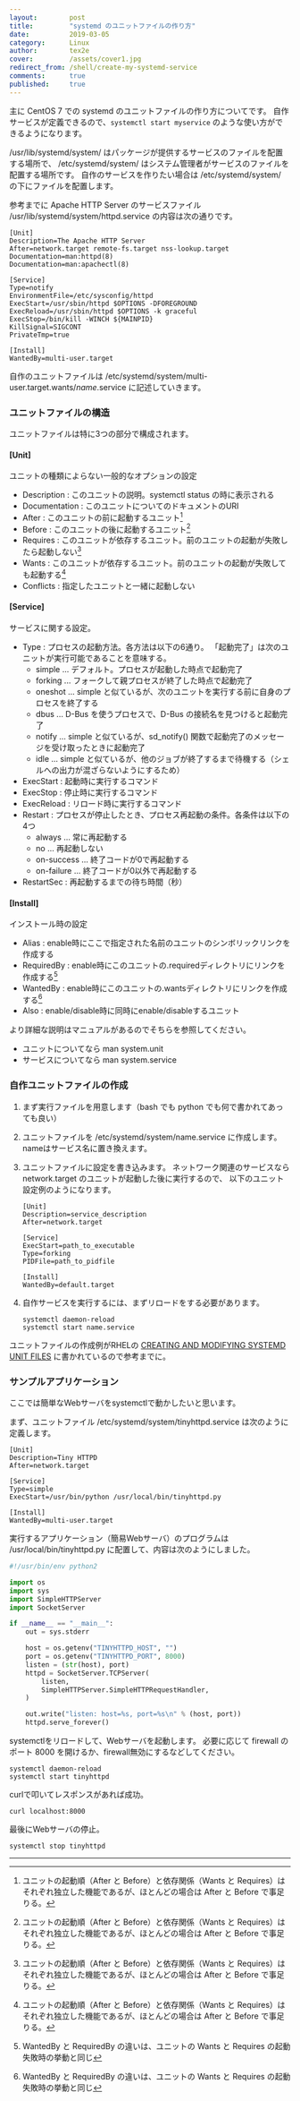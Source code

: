 ```yaml
---
layout:        post
title:         "systemd のユニットファイルの作り方"
date:          2019-03-05
category:      Linux
author:        tex2e
cover:         /assets/cover1.jpg
redirect_from: /shell/create-my-systemd-service
comments:      true
published:     true
---
```


主に CentOS 7 での systemd のユニットファイルの作り方についてです。
自作サービスが定義できるので、`systemctl start myservice` のような使い方ができるようになります。

/usr/lib/systemd/system/ はパッケージが提供するサービスのファイルを配置する場所で、
/etc/systemd/system/ はシステム管理者がサービスのファイルを配置する場所です。
自作のサービスを作りたい場合は /etc/systemd/system/ の下にファイルを配置します。

参考までに Apache HTTP Server のサービスファイル
/usr/lib/systemd/system/httpd.service の内容は次の通りです。

```command
[Unit]
Description=The Apache HTTP Server
After=network.target remote-fs.target nss-lookup.target
Documentation=man:httpd(8)
Documentation=man:apachectl(8)

[Service]
Type=notify
EnvironmentFile=/etc/sysconfig/httpd
ExecStart=/usr/sbin/httpd $OPTIONS -DFOREGROUND
ExecReload=/usr/sbin/httpd $OPTIONS -k graceful
ExecStop=/bin/kill -WINCH ${MAINPID}
KillSignal=SIGCONT
PrivateTmp=true

[Install]
WantedBy=multi-user.target
```

自作のユニットファイルは /etc/systemd/system/multi-user.target.wants/*name*.service に記述していきます。

### ユニットファイルの構造

ユニットファイルは特に3つの部分で構成されます。

#### \[Unit]
ユニットの種類によらない一般的なオプションの設定
  - Description : このユニットの説明。systemctl status の時に表示される
  - Documentation : このユニットについてのドキュメントのURI
  - After : このユニットの前に起動するユニット[^note1]
  - Before : このユニットの後に起動するユニット[^note1]
  - Requires : このユニットが依存するユニット。前のユニットの起動が失敗したら起動しない[^note1]
  - Wants : このユニットが依存するユニット。前のユニットの起動が失敗しても起動する[^note1]
  - Conflicts : 指定したユニットと一緒に起動しない

#### \[Service]
サービスに関する設定。
  - Type : プロセスの起動方法。各方法は以下の6通り。
    「起動完了」は次のユニットが実行可能であることを意味する。
    - simple ... デフォルト。プロセスが起動した時点で起動完了
    - forking ... フォークして親プロセスが終了した時点で起動完了
    - oneshot ... simple と似ているが、次のユニットを実行する前に自身のプロセスを終了する
    - dbus ... D-Bus を使うプロセスで、D-Bus の接続名を見つけると起動完了
    - notify ... simple と似ているが、sd_notify() 関数で起動完了のメッセージを受け取ったときに起動完了
    - idle ... simple と似ているが、他のジョブが終了するまで待機する（シェルへの出力が混ざらないようにするため）
  - ExecStart : 起動時に実行するコマンド
  - ExecStop : 停止時に実行するコマンド
  - ExecReload : リロード時に実行するコマンド
  - Restart : プロセスが停止したとき、プロセス再起動の条件。各条件は以下の4つ
    - always ... 常に再起動する
    - no ... 再起動しない
    - on-success ... 終了コードが0で再起動する
    - on-failure ... 終了コードが0以外で再起動する
  - RestartSec : 再起動するまでの待ち時間（秒）

#### \[Install]
インストール時の設定
  - Alias : enable時にここで指定された名前のユニットのシンボリックリンクを作成する
  - RequiredBy : enable時にこのユニットの.requiredディレクトリにリンクを作成する[^note2]
  - WantedBy : enable時にこのユニットの.wantsディレクトリにリンクを作成する[^note2]
  - Also : enable/disable時に同時にenable/disableするユニット


より詳細な説明はマニュアルがあるのでそちらを参照してください。
- ユニットについてなら man system.unit
- サービスについてなら man system.service


### 自作ユニットファイルの作成

1. まず実行ファイルを用意します（bash でも python でも何で書かれてあっても良い）
2. ユニットファイルを /etc/systemd/system/name.service に作成します。nameはサービス名に置き換えます。
3. ユニットファイルに設定を書き込みます。
   ネットワーク関連のサービスなら network.target のユニットが起動した後に実行するので、
   以下のユニット設定例のようになります。

    ```
    [Unit]
    Description=service_description
    After=network.target

    [Service]
    ExecStart=path_to_executable
    Type=forking
    PIDFile=path_to_pidfile

    [Install]
    WantedBy=default.target
    ```

4. 自作サービスを実行するには、まずリロードをする必要があります。

    ```command
    systemctl daemon-reload
    systemctl start name.service
    ```

ユニットファイルの作成例がRHELの
[CREATING AND MODIFYING SYSTEMD UNIT FILES](https://access.redhat.com/documentation/en-us/red_hat_enterprise_linux/7/html/system_administrators_guide/sect-managing_services_with_systemd-unit_files)
に書かれているので参考までに。


### サンプルアプリケーション

ここでは簡単なWebサーバをsystemctlで動かしたいと思います。

まず、ユニットファイル /etc/systemd/system/tinyhttpd.service は次のように定義します。

```
[Unit]
Description=Tiny HTTPD
After=network.target

[Service]
Type=simple
ExecStart=/usr/bin/python /usr/local/bin/tinyhttpd.py

[Install]
WantedBy=multi-user.target
```

実行するアプリケーション（簡易Webサーバ）のプログラムは /usr/local/bin/tinyhttpd.py に配置して、内容は次のようにしました。

```python
#!/usr/bin/env python2

import os
import sys
import SimpleHTTPServer
import SocketServer

if __name__ == "__main__":
    out = sys.stderr

    host = os.getenv("TINYHTTPD_HOST", "")
    port = os.getenv("TINYHTTPD_PORT", 8000)
    listen = (str(host), port)
    httpd = SocketServer.TCPServer(
        listen,
        SimpleHTTPServer.SimpleHTTPRequestHandler,
    )

    out.write("listen: host=%s, port=%s\n" % (host, port))
    httpd.serve_forever()
```

systemctlをリロードして、Webサーバを起動します。
必要に応じて firewall のポート 8000 を開けるか、firewall無効にするなどしてください。

```command
systemctl daemon-reload
systemctl start tinyhttpd
```

curlで叩いてレスポンスがあれば成功。

```command
curl localhost:8000
```

最後にWebサーバの停止。

```command
systemctl stop tinyhttpd
```


---

[^note1]: ユニットの起動順（After と Before）と依存関係（Wants と Requires）はそれぞれ独立した機能であるが、ほとんどの場合は After と Before で事足りる。
[^note2]: WantedBy と RequiredBy の違いは、ユニットの Wants と Requires の起動失敗時の挙動と同じ
